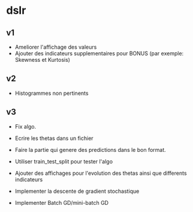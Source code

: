 # dslr


## v1

- Ameliorer l'affichage des valeurs
- Ajouter des indicateurs supplementaires pour BONUS (par exemple: Skewness et Kurtosis)

## v2

- Histogrammes non pertinents


## v3

- Fix algo.
- Ecrire les thetas dans un fichier
- Faire la partie qui genere des predictions dans le bon format.
- Utiliser train_test_split pour tester l'algo

- Ajouter des affichages pour l'evolution des thetas ainsi que differents indicateurs
- Implementer la descente de gradient stochastique
- Implementer Batch GD/mini-batch GD

